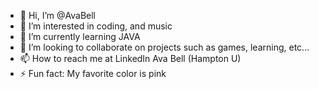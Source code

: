 - 👋 Hi, I’m @AvaBell
- 👀 I’m interested in coding, and music
- 🌱 I’m currently learning JAVA
- 💞️ I’m looking to collaborate on projects such as games, learning, etc...
- 📫 How to reach me at LinkedIn Ava Bell (Hampton U)
- ⚡ Fun fact: My favorite color is pink

<!---
AvaBell2/AvaBell2 is a ✨ special ✨ repository because its `README.md` (this file) appears on your GitHub profile.
You can click the Preview link to take a look at your changes.
--->
